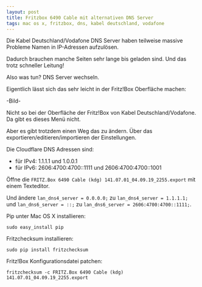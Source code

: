 ```yaml
---
layout: post
title: Fritzbox 6490 Cable mit alternativen DNS Server
tags: mac os x, fritzbox, dns, kabel deutschland, vodafone
---
```


Die Kabel Deutschland/Vodafone DNS Server haben teilweise massive Probleme Namen in IP-Adressen aufzulösen.

Dadurch brauchen manche Seiten sehr lange bis geladen sind. Und das trotz schneller Leitung!

Also was tun? DNS Server wechseln.

Eigentlich lässt sich das sehr leicht in der Fritz!Box Oberfläche machen:

-Bild-

Nicht so bei der Oberfläche der Fritz!Box von Kabel Deutschland/Vodafone. Da gibt es dieses Menü nicht. 

Aber es gibt trotzdem einen Weg das zu ändern. Über das exportieren/editieren/importieren der Einstellungen.

Die Cloudflare DNS Adressen sind:

* für IPv4: 1.1.1.1 und 1.0.0.1
* für IPv6: 2606:4700:4700::1111 und 2606:4700:4700::1001

Öffne die `FRITZ.Box 6490 Cable (kdg) 141.07.01_04.09.19_2255.export` mit einem Texteditor.

Und ändere `lan_dns4_server = 0.0.0.0;` zu `lan_dns4_server = 1.1.1.1;` und `lan_dns6_server = ::;` zu `lan_dns6_server = 2606:4700:4700::1111;`.

Pip unter Mac OS X installieren:

```
sudo easy_install pip
```

Fritzchecksum installieren:

```
sudo pip install fritzchecksum
```

Fritz!Box Konfigurationsdatei patchen:

```
fritzchecksum -c FRITZ.Box 6490 Cable (kdg) 141.07.01_04.09.19_2255.export
```
